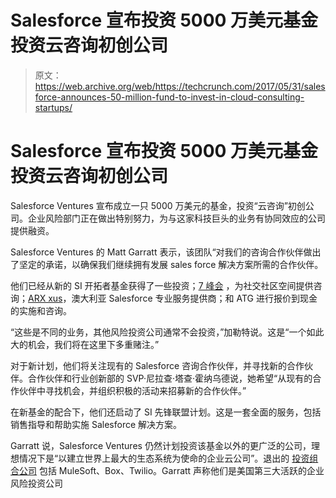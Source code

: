 # Salesforce 宣布投资 5000 万美元基金投资云咨询初创公司

> 原文：<https://web.archive.org/web/https://techcrunch.com/2017/05/31/salesforce-announces-50-million-fund-to-invest-in-cloud-consulting-startups/>

# Salesforce 宣布投资 5000 万美元基金投资云咨询初创公司

Salesforce Ventures 宣布成立一只 5000 万美元的基金，投资“云咨询”初创公司。企业风险部门正在做出特别努力，为与这家科技巨头的业务有协同效应的公司提供融资。

Salesforce Ventures 的 Matt Garratt 表示，该团队“对我们的咨询合作伙伴做出了坚定的承诺，以确保我们继续拥有发展 sales force 解决方案所需的合作伙伴。

他们已经从新的 SI 开拓者基金获得了一些投资；[7 峰会](https://web.archive.org/web/20230312014013/http://www.7summitsinc.com/) ，为社交社区空间提供咨询；[ARX xus](https://web.archive.org/web/20230312014013/http://www.arxxus.com/)，澳大利亚 Salesforce 专业服务提供商；和 ATG 进行报价到现金的实施和咨询。

“这些是不同的业务，其他风险投资公司通常不会投资，”加勒特说。这是“一个如此大的机会，我们将在这里下多重赌注。”

对于新计划，他们将关注现有的 Salesforce 咨询合作伙伴，并寻找新的合作伙伴。合作伙伴和行业创新部的 SVP·尼拉查·塔查·霍纳乌德说，她希望“从现有的合作伙伴中寻找机会，并组织积极的活动来招募新的合作伙伴。”

在新基金的配合下，他们还启动了 SI 先锋联盟计划。这是一套全面的服务，包括销售指导和帮助实施 Salesforce 解决方案。

Garratt 说，Salesforce Ventures 仍然计划投资该基金以外的更广泛的公司，理想情况下是“以建立世界上最大的生态系统为使命的企业云公司”。退出的 [投资组合公司](https://web.archive.org/web/20230312014013/https://www.salesforce.com/company/ventures/portfolio/) 包括 MuleSoft、Box、Twilio。Garratt 声称他们是美国第三大活跃的企业风险投资公司
